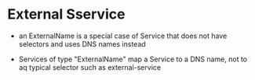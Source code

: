 # External Sservice

- an ExternalName is a special case of Service that does not have selectors and uses DNS names instead

- Services of type "ExternalName" map a Service to a DNS name, not to aq typical selector such as external-service



